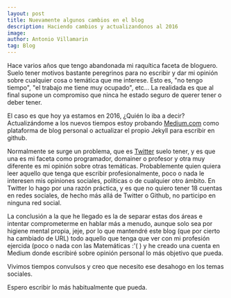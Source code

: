 ```yaml
---
layout: post
title: Nuevamente algunos cambios en el blog
description: Haciendo cambios y actualizandonos al 2016
image:
author: Antonio Villamarin
tag: Blog
---
```


Hace varios años que tengo abandonada mi raquítica faceta de bloguero.
Suelo tener motivos bastante peregrinos para no escribir y dar mi opinión sobre
cualquier cosa o temática que me interese. Esto es, "no tengo tiempo", "el
trabajo me tiene muy ocupado", etc... La realidada es que al final supone un
compromiso que ninca he estado seguro de querer tener o deber tener.

El caso es que hoy ya estamos en 2016, ¿Quién lo iba a decir?
Actualizándome a los nuevos tiempos estoy probando [Medium.com][1] como
plataforma de blog personal o actualizar el propio Jekyll para escribir
en github.

Normalmente se surge un problema, que es [Twitter][2] suelo tener, y es que
una es mi faceta como programador, domainer o profesor y otra muy diferente
es mi opinión sobre otras temáticas. Probablemente quien quiera leer aquello
que tenga que escribir profesionalmente, poco o nada le interesen mis opiniones
sociales, políticas o de cualquier otro ámbito. En Twitter lo hago por una
razón práctica, y es que no quiero tener 18 cuentas en redes sociales, de hecho 
más allá de Twitter o Github, no participo en ninguna red social.

La conclusión a la que he llegado es la de separar estas dos áreas e intentar
comprometerme en hablar más a menudo, aunque solo sea por higiene mental 
propia, jeje, por lo que mantendré este blog (que por cierto ha cambiado de URL)
todo aquello que tenga que ver con mi profesión ejercida (poco o nada con las
Matemáticas :'( ) y he creado una cuenta en Medium donde escribiré sobre opinión
personal lo más objetivo que pueda.

Vivimos tiempos convulsos y creo que necesito ese desahogo en los temas
sociales.

Espero escribir lo más habitualmente que pueda.

[1]: http://medium.com/@anvius
[2]: http://twitter.com/anvius